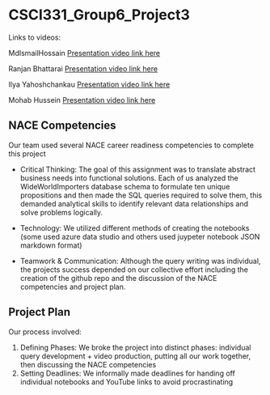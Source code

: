 # CSCI331_Group6_Project3

Links to videos:

MdIsmailHossain [Presentation video link here](https://youtu.be/44Ob7Yyj1Iw)

Ranjan Bhattarai [Presentation video link here](https://youtu.be/mb_6HmQZntE)

Ilya Yahoshchankau [Presentation video link here](https://youtu.be/8ECe5cZYtCU)

Mohab Hussein [Presentation video link here](https://youtu.be/xXaCHHVD6Y4)

## NACE Competencies

Our team used several NACE career readiness competencies to complete this project

* Critical Thinking: The goal of this assignment was to translate abstract business needs into functional solutions. Each of us analyzed the WideWorldImporters database schema to formulate ten unique propositions and then made the SQL queries required to solve them, this demanded analytical skills to identify relevant data relationships and solve problems logically.

* Technology: We utilized different methods of creating the notebooks (some used azure data studio and others used juypeter notebook JSON markdown format)

* Teamwork & Communication: Although the query writing was individual, the projects success depended on our collective effort including the creation of the github repo and the discussion of the NACE competencies and project plan.

## Project Plan

Our process involved:
1.  Defining Phases: We broke the project into distinct phases: individual query development + video production, putting all our work together, then discussing the NACE competencies
2.  Setting Deadlines: We informally made deadlines for handing off individual notebooks and YouTube links to avoid procrastinating
